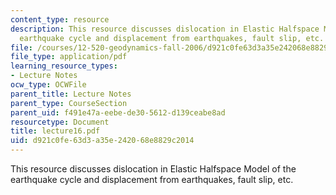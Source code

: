 ```yaml
---
content_type: resource
description: This resource discusses dislocation in Elastic Halfspace Model of the
  earthquake cycle and displacement from earthquakes, fault slip, etc.
file: /courses/12-520-geodynamics-fall-2006/d921c0fe63d3a35e242068e8829c2014_lecture16.pdf
file_type: application/pdf
learning_resource_types:
- Lecture Notes
ocw_type: OCWFile
parent_title: Lecture Notes
parent_type: CourseSection
parent_uid: f491e47a-eebe-de30-5612-d139ceabe8ad
resourcetype: Document
title: lecture16.pdf
uid: d921c0fe-63d3-a35e-2420-68e8829c2014
---
```

This resource discusses dislocation in Elastic Halfspace Model of the earthquake cycle and displacement from earthquakes, fault slip, etc.